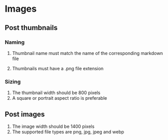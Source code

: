 # Images

## Post thumbnails

### Naming

1. Thumbnail name must match the name of the corresponding markdown file

2. Thumbnails must have a .png file extension

### Sizing

1. The thumbnail width should be 800 pixels
2. A square or portrait aspect ratio is preferable

## Post images

1. The image width should be 1400 pixels
2. The supported file types are png, jpg, jpeg and webp
